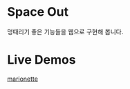 # Space Out
멍때리기 좋은 기능들을 웹으로 구현해 봅니다.

# Live Demos
[marionette](https://playful-onepage.herokuapp.com/marionette/)
